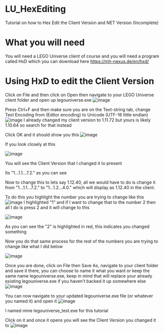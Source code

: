 # LU_HexEditing
Tutorial on how to Hex Edit the Client Version and NET Version (Incomplete)

# What you will need

You will need a LEGO Universe client of course and you will need a program called HxD which you can download here https://mh-nexus.de/en/hxd/

# Using HxD to edit the Client Version

Click on File and then click on Open then navigate to your LEGO Universe client folder and open up legouniverse.exe
![image](https://user-images.githubusercontent.com/55319774/180182263-6a9c2c7b-8229-44ba-bceb-c361290f1141.png)

Press Ctrl+F and then make sure you are on the Text-string tab, change Text Encoding from (Editor encoding) to Unicode (UTF-16 little endian)
![image](https://user-images.githubusercontent.com/55319774/180183136-d621067f-e086-4b95-b38c-989b6d3b8747.png)
I already changed my client version to 1.11.72 but yours is likely 1.10.64 so search for that instead

Click OK and it should show you this
![image](https://user-images.githubusercontent.com/55319774/180183383-f62ac820-f262-473f-9bd1-604b3a38887e.png)

If you look closely at this 

![image](https://user-images.githubusercontent.com/55319774/180183557-3cc33766-be02-469a-bd27-6d84003b531d.png)

You will see the Client Version that I changed it to present

Its "1...1.1...7.2." as you can see

Now to change this to lets say 1.12.40, all we would have to do is change it from "1...1.1...7.2." to "1...1.2...4.0." which will display as 1.12.40 in the client. 

To do this you highlight the number you are trying to change like this
![image](https://user-images.githubusercontent.com/55319774/180185342-c4daf967-77b0-4b90-8e21-efab79e90cb2.png)
I highlighted "1" and if I want to change that to the number 2 then all I do is press 2 and it will change to this 

![image](https://user-images.githubusercontent.com/55319774/180185642-50b15f45-2564-4979-ade7-9302428ccf50.png)

As you can see the "2" is highlighted in red, this indicates you changed something

Now you do that same process for the rest of the numbers you are trying to change like what I did below

![image](https://user-images.githubusercontent.com/55319774/180186240-04ad04e1-3959-47b5-bdb2-73e64e0c8e13.png)

Once you are done, click on File then Save As, navigate to your client folder and save it there, you can choose to name it what you want or keep the same name legouniverse.exe, keep in mind that will replace your already existing legouniverse.exe if you haven't backed it up somewhere else
![image](https://user-images.githubusercontent.com/55319774/180186954-7dd4326f-0450-4423-abbc-d6efdc941a83.png)

You can now navigate to your updated legouniverse.exe file (or whatever you named it) and open it
![image](https://user-images.githubusercontent.com/55319774/180187440-1aee793a-6fb1-4875-9ab0-a7580e5f21d2.png)

I named mine legouniverse_test.exe for this tutorial

Click on it and once it opens you will see the Client Version you changed it to
![image](https://user-images.githubusercontent.com/55319774/180187781-52b652c2-57e1-429a-9992-b386054959b9.png)





